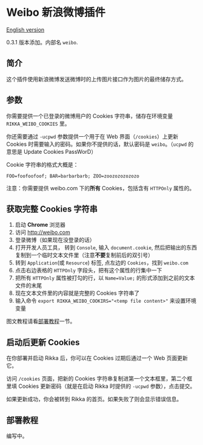 # Weibo 新浪微博插件

[English version][version-en]

0.3.1 版本添加。内部名 `weibo`.

## 简介

这个插件使用新浪微博发送微博时的上传图片接口作为图片的最终储存方式。

## 参数

你需要提供一个已登录的微博用户的 Cookies 字符串，储存在环境变量 `RIKKA_WEIBO_COOKIES` 里。

你还需要通过 `-ucpwd` 参数提供一个用于在 Web 界面（`/cookies`）上更新 Cookies 时需要输入的密码。如果你不提供的话，默认密码是 `weibo`。（`ucpwd` 的意思是 Update Cookies PassWorD）

Cookie 字符串的格式大概是：

```text
FOO=foofoofoof; BAR=barbarbarb; ZOO=zoozozozozozo
```

注意：你需要提供 weibo.com 下的**所有** Cookies，包括含有 `HTTPOnly` 属性的。

## 获取完整 Cookies 字符串

1. 启动 **Chrome** 浏览器
2. 访问 http://weibo.com
3. 登录微博（如果现在没登录的话）
4. 打开开发人员工具， 转到 `Console`, 输入 `document.cookie`, 然后把输出的东西复制到一个临时文本文件里（注意**不要**复制前后的双引号）
6. 转到 `Application`(或 `Resource`) 标签, 点左边的 `Cookies`，找到 `weibo.com`
7. 点击右边表格的 `HTTPOnly` 字段头，把有这个属性的行集中一下
8. 把所有 `HTTPOnly` 属性被打勾的行，以 ` Name=Value; ` 的形式添加到之前的文本文件的末尾
9. 现在文本文件里的内容就是完整的 Cookies 字符串了
10. 输入命令 `export RIKKA_WEIBO_COOKIRS="<temp file content>"` 来设置环境变量 

图文教程请看[部署教程](#部署教程)一节。

## 启动后更新 Cookies

在你部署并启动 Rikka 后，你可以在 Cookies 过期后通过一个 Web 页面更新它。

访问 `/cookies` 页面，把新的 Cookies 字符串复制进第一个文本框里，第二个框里填 Cookies 更新密码（就是在启动 Rikka 时提供的 `-ucpwd` 参数），点击提交。

如果更新成功，你会被转到 Rikka 的首页。如果失败了则会显示错误信息。

## 部署教程

编写中。

[version-en]: https://github.com/7sDream/rikka/blob/master/plugins/weibo/README.md
